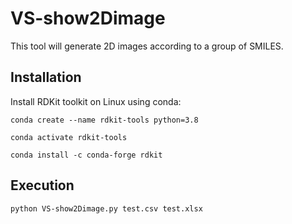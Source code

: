 # VS-show2Dimage
This tool will generate 2D images according to a group of SMILES.

## Installation
Install RDKit toolkit on Linux using conda:
```
conda create --name rdkit-tools python=3.8
```
```
conda activate rdkit-tools
```
```
conda install -c conda-forge rdkit
```

## Execution
```
python VS-show2Dimage.py test.csv test.xlsx
```
